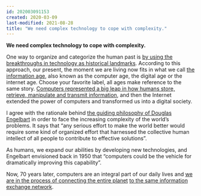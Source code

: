 ```yaml
---
id: 202003091153
created: 2020-03-09
last-modified: 2021-08-28
title: "We need complex technology to cope with complexity."
---
```

**We need complex technology to cope with complexity.**

One way to organize and categorize the human past is [by using the breakthroughs in technology as historical landmarks](https://en.wikipedia.org/wiki/List_of_time_periods#Technology_periods). According to this approach, our present, the moment we are living now fits in what we call [the information age](202003091230), also known as the computer age, the digital age or the internet age. Choose your favorite label, all ages make reference to the same story. [Computers represented a big leap in how humans store, retrieve, manipulate and transmit information](202003091231), and then the Internet extended the power of computers and transformed us into a digital society.

I agree with the rationale behind [the guiding philosophy of Douglas Engelbart](202003091232) in order to face the increasing complexity of the world’s problems. It says that “any serious effort to make the world better would require some kind of organized effort that harnessed the collective human intellect of all people to contribute to effective solutions”.

As humans, we expand our abilities by developing new technologies, and Engelbart envisioned back in 1950 that “computers could be the vehicle for dramatically improving this capability”.

Now, 70 years later, computers are an integral part of our daily lives and [we are in the process of connecting the entire planet](202003091233) [to the same information exchange network](202003091234).